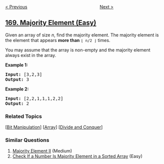 <!--|This file generated by command(leetcode description); DO NOT EDIT.    |-->
<!--+----------------------------------------------------------------------+-->
<!--|@author    openset <openset.wang@gmail.com>                           |-->
<!--|@link      https://github.com/openset                                 |-->
<!--|@home      https://github.com/openset/leetcode                        |-->
<!--+----------------------------------------------------------------------+-->

[< Previous](../excel-sheet-column-title "Excel Sheet Column Title")
　　　　　　　　　　　　　　　　
[Next >](../two-sum-iii-data-structure-design "Two Sum III - Data structure design")

## [169. Majority Element (Easy)](https://leetcode.com/problems/majority-element "多数元素")

<p>Given an array of size <i>n</i>, find the majority element. The majority element is the element that appears <b>more than</b> <code>&lfloor; n/2 &rfloor;</code> times.</p>

<p>You may assume that the array is non-empty and the majority element always exist in the array.</p>

<p><strong>Example 1:</strong></p>

<pre>
<strong>Input:</strong> [3,2,3]
<strong>Output:</strong> 3</pre>

<p><strong>Example 2:</strong></p>

<pre>
<strong>Input:</strong> [2,2,1,1,1,2,2]
<strong>Output:</strong> 2
</pre>

### Related Topics
  [[Bit Manipulation](../../tag/bit-manipulation/README.md)]
  [[Array](../../tag/array/README.md)]
  [[Divide and Conquer](../../tag/divide-and-conquer/README.md)]

### Similar Questions
  1. [Majority Element II](../majority-element-ii) (Medium)
  1. [Check If a Number Is Majority Element in a Sorted Array](../check-if-a-number-is-majority-element-in-a-sorted-array) (Easy)
